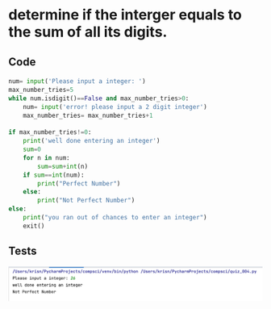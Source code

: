 # determine if the interger equals to the sum of all its digits.

## Code

```.py
num= input('Please input a integer: ')
max_number_tries=5
while num.isdigit()==False and max_number_tries>0:
    num= input('error! please input a 2 digit integer')
    max_number_tries= max_number_tries+1

if max_number_tries!=0:
    print('well done entering an integer')
    sum=0
    for n in num:
        sum=sum+int(n)
    if sum==int(num):
        print("Perfect Number")
    else:
        print("Not Perfect Number")
else:
    print("you ran out of chances to enter an integer")
    exit()
 ```
## Tests
![](quiz_004.png)
